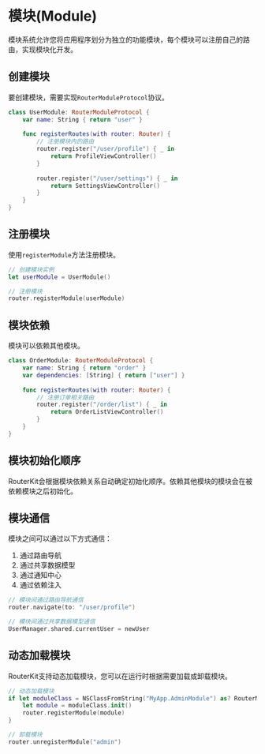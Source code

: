 # 模块(Module)

模块系统允许您将应用程序划分为独立的功能模块，每个模块可以注册自己的路由，实现模块化开发。

## 创建模块

要创建模块，需要实现`RouterModuleProtocol`协议。

```swift
class UserModule: RouterModuleProtocol {
    var name: String { return "user" }
    
    func registerRoutes(with router: Router) {
        // 注册模块内的路由
        router.register("/user/profile") { _ in
            return ProfileViewController()
        }
        
        router.register("/user/settings") { _ in
            return SettingsViewController()
        }
    }
}
```

## 注册模块

使用`registerModule`方法注册模块。

```swift
// 创建模块实例
let userModule = UserModule()

// 注册模块
router.registerModule(userModule)
```

## 模块依赖

模块可以依赖其他模块。

```swift
class OrderModule: RouterModuleProtocol {
    var name: String { return "order" }
    var dependencies: [String] { return ["user"] }
    
    func registerRoutes(with router: Router) {
        // 注册订单相关路由
        router.register("/order/list") { _ in
            return OrderListViewController()
        }
    }
}
```

## 模块初始化顺序

RouterKit会根据模块依赖关系自动确定初始化顺序。依赖其他模块的模块会在被依赖模块之后初始化。

## 模块通信

模块之间可以通过以下方式通信：

1. 通过路由导航
2. 通过共享数据模型
3. 通过通知中心
4. 通过依赖注入

```swift
// 模块间通过路由导航通信
router.navigate(to: "/user/profile")

// 模块间通过共享数据模型通信
UserManager.shared.currentUser = newUser
```

## 动态加载模块

RouterKit支持动态加载模块，您可以在运行时根据需要加载或卸载模块。

```swift
// 动态加载模块
if let moduleClass = NSClassFromString("MyApp.AdminModule") as? RouterModuleProtocol.Type {
    let module = moduleClass.init()
    router.registerModule(module)
}

// 卸载模块
router.unregisterModule("admin")
```